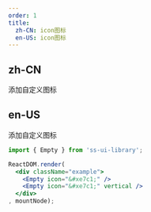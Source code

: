 ```yaml
---
order: 1
title:
  zh-CN: icon图标
  en-US: icon图标
---
```


## zh-CN

添加自定义图标

## en-US

添加自定义图标

```jsx
import { Empty } from 'ss-ui-library';

ReactDOM.render(
  <div className="example">
    <Empty icon="&#xe7c1;" />
    <Empty icon="&#xe7c1;" vertical />
  </div>
, mountNode);
```
<style>
.example {
    width: 100%;
    height: 200px;
    background: #1e1e1e;
}
</style>
